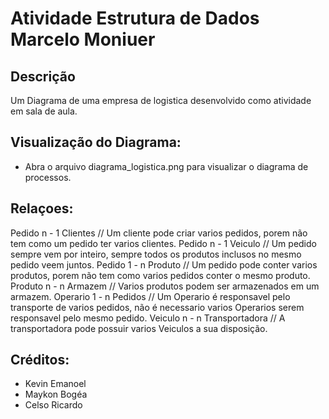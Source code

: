 # Atividade Estrutura de Dados Marcelo Moniuer 

## Descrição
Um Diagrama de uma empresa de logistica desenvolvido como atividade em sala de aula.

## Visualização do Diagrama:
- Abra o arquivo diagrama_logistica.png para visualizar o diagrama de processos.
  
## Relaçoes:
Pedido n - 1 Clientes // Um cliente pode criar varios pedidos, porem não tem como um pedido ter varios clientes.
Pedido n - 1 Veiculo // Um pedido sempre vem por inteiro, sempre todos os produtos inclusos no mesmo pedido veem juntos. 
Pedido 1 - n Produto // Um pedido pode conter varios produtos, porem não tem como varios pedidos conter o mesmo produto.
Produto n - n Armazem // Varios produtos podem ser armazenados em um armazem.
Operario 1 - n Pedidos // Um Operario é responsavel pelo transporte de varios pedidos, não é necessario varios Operarios serem responsavel pelo mesmo pedido.
Veiculo n - n Transportadora // A transportadora pode possuir varios Veiculos a sua disposição.

## Créditos:
- Kevin Emanoel
- Maykon Bogéa
- Celso Ricardo
